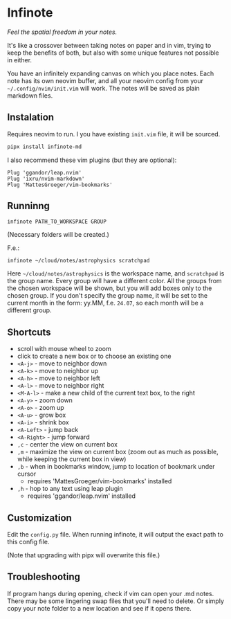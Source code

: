 # Infinote

*Feel the spatial freedom in your notes.*

It's like a crossover between taking notes on paper and in vim, trying to keep the benefits of both, but also with some unique features not possible in either.

You have an infinitely expanding canvas on which you place notes. Each note has its own neovim buffer, and all your neovim config from your `~/.config/nvim/init.vim` will work. The notes will be saved as plain markdown files.

## Instalation

Requires neovim to run. I you have existing `init.vim` file, it will be sourced.

```bash
pipx install infinote-md
```


I also recommend these vim plugins (but they are optional):
```
Plug 'ggandor/leap.nvim'
Plug 'ixru/nvim-markdown'
Plug 'MattesGroeger/vim-bookmarks'
```

## Runninng

```
infinote PATH_TO_WORKSPACE GROUP
```

(Necessary folders will be created.)

F.e.:
```
infinote ~/cloud/notes/astrophysics scratchpad
```

Here `~/cloud/notes/astrophysics` is the workspace name, and `scratchpad` is the group name. Every group will have a different color. All the groups from the chosen workspace will be shown, but you will add boxes only to the chosen group. If you don't specify the group name, it will be set to the current month in the form: yy.MM, f.e. `24.07`, so each month will be a different group.

## Shortcuts
- scroll with mouse wheel to zoom
- click to create a new box or to choose an existing one
- `<A-j>` - move to neighbor down
- `<A-k>` - move to neighbor up
- `<A-h>` - move to neighbor left
- `<A-l>` - move to neighbor right
- `<M-A-l>` - make a new child of the current text box, to the right
- `<A-y>` - zoom down
- `<A-o>` - zoom up
- `<A-u>` - grow box
- `<A-i>` - shrink box
- `<A-Left>` - jump back
- `<A-Right>` - jump forward
- `,c` - center the view on current box
- `,m` - maximize the view on current box (zoom out as much as possible, while keeping the current box in view)
- `,b` - when in bookmarks window, jump to location of bookmark under cursor
    - requires 'MattesGroeger/vim-bookmarks' installed
- `,h` - hop to any text using leap plugin
    - requires 'ggandor/leap.nvim' installed

## Customization

Edit the `config.py` file. When running infinote, it will output the exact path to this config file.

(Note that upgrading with pipx will overwrite this file.)

## Troubleshooting

If program hangs during opening, check if vim can open your .md notes. There may be some lingering swap files that you'll need to delete. Or simply copy your note folder to a new location and see if it opens there.

